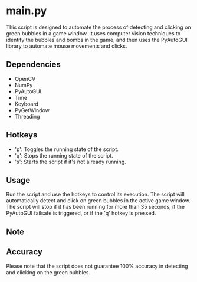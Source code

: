 # main.py

This script is designed to automate the process of detecting and clicking on green bubbles in a game window. It uses computer vision techniques to identify the bubbles and bombs in the game, and then uses the PyAutoGUI library to automate mouse movements and clicks.

## Dependencies

- OpenCV
- NumPy
- PyAutoGUI
- Time
- Keyboard
- PyGetWindow
- Threading

## Hotkeys

- 'p': Toggles the running state of the script.
- 'q': Stops the running state of the script.
- 's': Starts the script if it's not already running.

## Usage

Run the script and use the hotkeys to control its execution. The script will automatically detect and click on green bubbles in the active game window. The script will stop if it has been running for more than 35 seconds, if the PyAutoGUI failsafe is triggered, or if the 'q' hotkey is pressed.

## Note

## Accuracy

Please note that the script does not guarantee 100% accuracy in detecting and clicking on the green bubbles.
